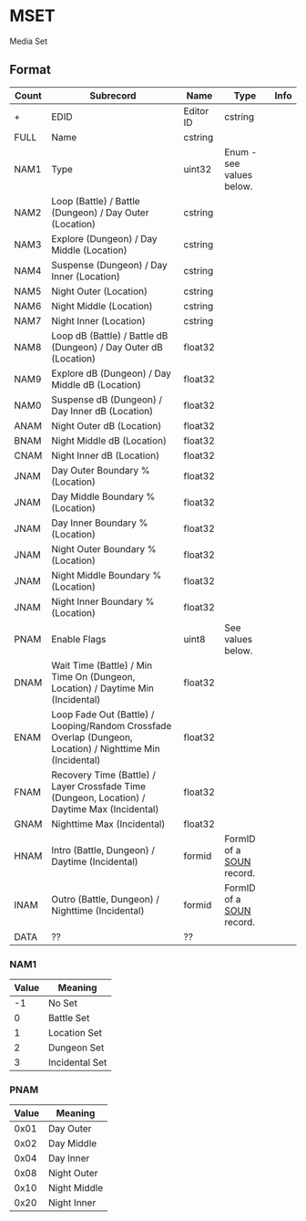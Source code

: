 MSET
====

Media Set

## Format

Count | Subrecord | Name | Type | Info
------|-----------|------|------|-----
+ | EDID | Editor ID | cstring |
 | FULL | Name | cstring |
 | NAM1 | Type | uint32 | Enum - see values below.
 | NAM2 | Loop (Battle) / Battle (Dungeon) / Day Outer (Location) | cstring |
 | NAM3 | Explore (Dungeon) / Day Middle (Location) | cstring |
 | NAM4 | Suspense (Dungeon) / Day Inner (Location) | cstring |
 | NAM5 | Night Outer (Location) | cstring |
 | NAM6 | Night Middle (Location) | cstring |
 | NAM7 | Night Inner (Location) | cstring |
 | NAM8 | Loop dB (Battle) / Battle dB (Dungeon) / Day Outer dB (Location) | float32 |
 | NAM9 | Explore dB (Dungeon) / Day Middle dB (Location) | float32 |
 | NAM0 | Suspense dB (Dungeon) / Day Inner dB (Location) | float32 |
 | ANAM | Night Outer dB (Location) | float32 |
 | BNAM | Night Middle dB (Location) | float32 |
 | CNAM | Night Inner dB (Location) | float32 |
 | JNAM | Day Outer Boundary % (Location) | float32 |
 | JNAM | Day Middle Boundary % (Location) | float32 |
 | JNAM | Day Inner Boundary % (Location) | float32 |
 | JNAM | Night Outer Boundary % (Location) | float32 |
 | JNAM | Night Middle Boundary % (Location) | float32 |
 | JNAM | Night Inner Boundary % (Location) | float32 |
 | PNAM | Enable Flags | uint8 | See values below.
 | DNAM | Wait Time (Battle) / Min Time On (Dungeon, Location) / Daytime Min (Incidental) | float32 |
 | ENAM | Loop Fade Out (Battle) / Looping/Random Crossfade Overlap (Dungeon, Location) / Nighttime Min (Incidental) | float32 |
 | FNAM | Recovery Time (Battle) / Layer Crossfade Time (Dungeon, Location) / Daytime Max (Incidental) | float32 |
 | GNAM | Nighttime Max (Incidental) | float32 |
 | HNAM | Intro (Battle, Dungeon) / Daytime (Incidental) | formid | FormID of a [SOUN](SOUN.md) record.
 | INAM | Outro (Battle, Dungeon) / Nighttime (Incidental) | formid | FormID of a [SOUN](SOUN.md) record.
 | DATA | ?? | ?? |

### NAM1

Value | Meaning
------|--------
-1 | No Set
0 | Battle Set
1 | Location Set
2 | Dungeon Set
3 | Incidental Set

### PNAM

Value | Meaning
------|--------
0x01 | Day Outer
0x02 | Day Middle
0x04 | Day Inner
0x08 | Night Outer
0x10 | Night Middle
0x20 | Night Inner
